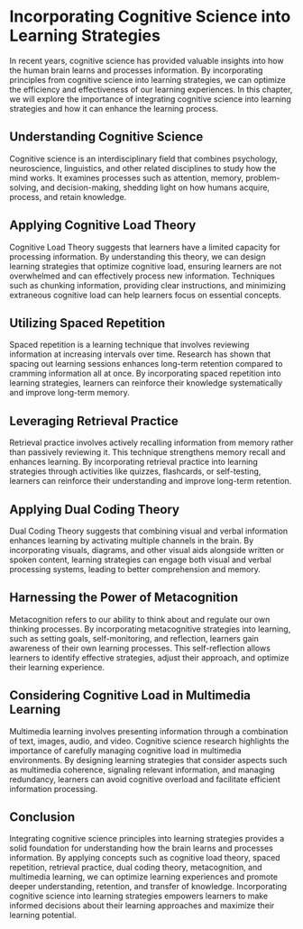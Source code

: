 Incorporating Cognitive Science into Learning Strategies
=================================================================

In recent years, cognitive science has provided valuable insights into how the human brain learns and processes information. By incorporating principles from cognitive science into learning strategies, we can optimize the efficiency and effectiveness of our learning experiences. In this chapter, we will explore the importance of integrating cognitive science into learning strategies and how it can enhance the learning process.

Understanding Cognitive Science
-------------------------------

Cognitive science is an interdisciplinary field that combines psychology, neuroscience, linguistics, and other related disciplines to study how the mind works. It examines processes such as attention, memory, problem-solving, and decision-making, shedding light on how humans acquire, process, and retain knowledge.

Applying Cognitive Load Theory
------------------------------

Cognitive Load Theory suggests that learners have a limited capacity for processing information. By understanding this theory, we can design learning strategies that optimize cognitive load, ensuring learners are not overwhelmed and can effectively process new information. Techniques such as chunking information, providing clear instructions, and minimizing extraneous cognitive load can help learners focus on essential concepts.

Utilizing Spaced Repetition
---------------------------

Spaced repetition is a learning technique that involves reviewing information at increasing intervals over time. Research has shown that spacing out learning sessions enhances long-term retention compared to cramming information all at once. By incorporating spaced repetition into learning strategies, learners can reinforce their knowledge systematically and improve long-term memory.

Leveraging Retrieval Practice
-----------------------------

Retrieval practice involves actively recalling information from memory rather than passively reviewing it. This technique strengthens memory recall and enhances learning. By incorporating retrieval practice into learning strategies through activities like quizzes, flashcards, or self-testing, learners can reinforce their understanding and improve long-term retention.

Applying Dual Coding Theory
---------------------------

Dual Coding Theory suggests that combining visual and verbal information enhances learning by activating multiple channels in the brain. By incorporating visuals, diagrams, and other visual aids alongside written or spoken content, learning strategies can engage both visual and verbal processing systems, leading to better comprehension and memory.

Harnessing the Power of Metacognition
-------------------------------------

Metacognition refers to our ability to think about and regulate our own thinking processes. By incorporating metacognitive strategies into learning, such as setting goals, self-monitoring, and reflection, learners gain awareness of their own learning processes. This self-reflection allows learners to identify effective strategies, adjust their approach, and optimize their learning experience.

Considering Cognitive Load in Multimedia Learning
-------------------------------------------------

Multimedia learning involves presenting information through a combination of text, images, audio, and video. Cognitive science research highlights the importance of carefully managing cognitive load in multimedia environments. By designing learning strategies that consider aspects such as multimedia coherence, signaling relevant information, and managing redundancy, learners can avoid cognitive overload and facilitate efficient information processing.

Conclusion
----------

Integrating cognitive science principles into learning strategies provides a solid foundation for understanding how the brain learns and processes information. By applying concepts such as cognitive load theory, spaced repetition, retrieval practice, dual coding theory, metacognition, and multimedia learning, we can optimize learning experiences and promote deeper understanding, retention, and transfer of knowledge. Incorporating cognitive science into learning strategies empowers learners to make informed decisions about their learning approaches and maximize their learning potential.
